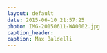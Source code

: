 ```yaml
---
layout: default
date: 2015-06-10 21:57:25
photo: IMG-20150611-WA0002.jpg
caption_header:  
caption: Max Baldelli
---
```

